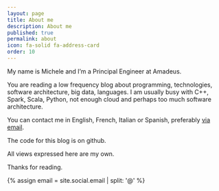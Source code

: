 ```yaml
---
layout: page
title: About me
description: About me
published: true
permalink: about
icon: fa-solid fa-address-card
order: 10
---
```


My name is Michele and I’m a Principal Engineer at Amadeus.

You are reading a low frequency blog about programming, technologies, software architecture, big data, languages. I am usually busy with C++, Spark, Scala, Python, not enough cloud and perhaps too much software architecture.

You can contact me in English, French, Italian or Spanish, preferably [via email](javascript:sendEmail();).

The code for this blog is on github.

All views expressed here are my own.

Thanks for reading.

<!-- --------------------------------------------------------------------------------------------------- -->
<!-- Some code to avoid putting the email in clear, very much inspired by the trick used by Chirpy Theme -->
<!-- --------------------------------------------------------------------------------------------------- -->
{% assign email = site.social.email | split: '@' %}
<script>
  // JavaScript code to run when the link is clicked
  function sendEmail() {
    var emailParts = ['{{ email[0] }}', '{{ email[1] }}'];
    var emailAddress = emailParts.join('@');
    location.href = 'mailto:' + emailAddress;
  }
</script>